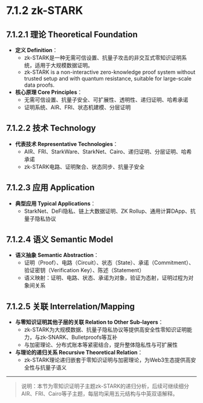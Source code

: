 # 7.1.2 zk-STARK

## 7.1.2.1 理论 Theoretical Foundation

- **定义 Definition**：
  - zk-STARK是一种无需可信设置、抗量子攻击的非交互式零知识证明系统，适用于大规模数据证明。
  - zk-STARK is a non-interactive zero-knowledge proof system without trusted setup and with quantum resistance, suitable for large-scale data proofs.
- **核心原理 Core Principles**：
  - 无需可信设置、抗量子安全、可扩展性、透明性、递归证明、哈希承诺
  - 证明系统、AIR、FRI、状态机建模、分层证明

## 7.1.2.2 技术 Technology

- **代表技术 Representative Technologies**：
  - AIR、FRI、StarkWare、StarkNet、Cairo、递归证明、分层证明、哈希承诺
  - zk-STARK电路、证明聚合、状态同步、抗量子安全

## 7.1.2.3 应用 Application

- **典型应用 Typical Applications**：
  - StarkNet、DeFi隐私、链上大数据证明、ZK Rollup、通用计算DApp、抗量子隐私协议

## 7.1.2.4 语义 Semantic Model

- **语义抽象 Semantic Abstraction**：
  - 证明（Proof）、电路（Circuit）、状态（State）、承诺（Commitment）、验证密钥（Verification Key）、陈述（Statement）
  - 语义映射：证明、电路、状态、承诺为对象，验证为态射，证明过程为对象间关系

## 7.1.2.5 关联 Interrelation/Mapping

- **与零知识证明其他子层的关联 Relation to Other Sub-layers**：
  - zk-STARK为大规模数据、抗量子隐私协议等提供高安全性零知识证明能力，与zk-SNARK、Bulletproofs等互补
  - 与加密理论、分布式账本等紧密结合，提升整体隐私性与可扩展性
- **与理论的递归关系 Recursive Theoretical Relation**：
  - zk-STARK理论递归嵌套于零知识证明与加密理论，为Web3生态提供高安全性与抗量子语义

---

> 说明：本节为零知识证明子主题zk-STARK的递归分析，后续可继续细分AIR、FRI、Cairo等子主题，每层均采用五元结构与中英双语解释。
